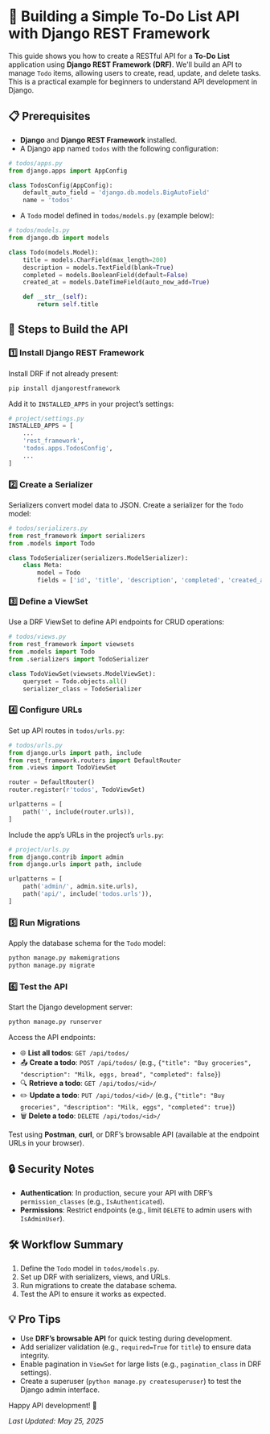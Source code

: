 # 🌟 Building a Simple To-Do List API with Django REST Framework

This guide shows you how to create a RESTful API for a **To-Do List** application using **Django REST Framework (DRF)**. We'll build an API to manage `Todo` items, allowing users to create, read, update, and delete tasks. This is a practical example for beginners to understand API development in Django.

## 📋 Prerequisites
- **Django** and **Django REST Framework** installed.
- A Django app named `todos` with the following configuration:

```python
# todos/apps.py
from django.apps import AppConfig

class TodosConfig(AppConfig):
    default_auto_field = 'django.db.models.BigAutoField'
    name = 'todos'
```

- A `Todo` model defined in `todos/models.py` (example below):

```python
# todos/models.py
from django.db import models

class Todo(models.Model):
    title = models.CharField(max_length=200)
    description = models.TextField(blank=True)
    completed = models.BooleanField(default=False)
    created_at = models.DateTimeField(auto_now_add=True)

    def __str__(self):
        return self.title
```

## 🚀 Steps to Build the API

### 1️⃣ Install Django REST Framework
Install DRF if not already present:

```bash
pip install djangorestframework
```

Add it to `INSTALLED_APPS` in your project’s settings:

```python
# project/settings.py
INSTALLED_APPS = [
    ...
    'rest_framework',
    'todos.apps.TodosConfig',
    ...
]
```

### 2️⃣ Create a Serializer
Serializers convert model data to JSON. Create a serializer for the `Todo` model:

```python
# todos/serializers.py
from rest_framework import serializers
from .models import Todo

class TodoSerializer(serializers.ModelSerializer):
    class Meta:
        model = Todo
        fields = ['id', 'title', 'description', 'completed', 'created_at']
```

### 3️⃣ Define a ViewSet
Use a DRF ViewSet to define API endpoints for CRUD operations:

```python
# todos/views.py
from rest_framework import viewsets
from .models import Todo
from .serializers import TodoSerializer

class TodoViewSet(viewsets.ModelViewSet):
    queryset = Todo.objects.all()
    serializer_class = TodoSerializer
```

### 4️⃣ Configure URLs
Set up API routes in `todos/urls.py`:

```python
# todos/urls.py
from django.urls import path, include
from rest_framework.routers import DefaultRouter
from .views import TodoViewSet

router = DefaultRouter()
router.register(r'todos', TodoViewSet)

urlpatterns = [
    path('', include(router.urls)),
]
```

Include the app’s URLs in the project’s `urls.py`:

```python
# project/urls.py
from django.contrib import admin
from django.urls import path, include

urlpatterns = [
    path('admin/', admin.site.urls),
    path('api/', include('todos.urls')),
]
```

### 5️⃣ Run Migrations
Apply the database schema for the `Todo` model:

```bash
python manage.py makemigrations
python manage.py migrate
```

### 6️⃣ Test the API
Start the Django development server:

```bash
python manage.py runserver
```

Access the API endpoints:
- 🌐 **List all todos**: `GET /api/todos/`
- 📤 **Create a todo**: `POST /api/todos/` (e.g., `{"title": "Buy groceries", "description": "Milk, eggs, bread", "completed": false}`)
- 🔍 **Retrieve a todo**: `GET /api/todos/<id>/`
- ✏️ **Update a todo**: `PUT /api/todos/<id>/` (e.g., `{"title": "Buy groceries", "description": "Milk, eggs", "completed": true}`)
- 🗑️ **Delete a todo**: `DELETE /api/todos/<id>/`

Test using **Postman**, **curl**, or DRF’s browsable API (available at the endpoint URLs in your browser).

## 🔒 Security Notes
- **Authentication**: In production, secure your API with DRF’s `permission_classes` (e.g., `IsAuthenticated`).
- **Permissions**: Restrict endpoints (e.g., limit `DELETE` to admin users with `IsAdminUser`).

## 🛠️ Workflow Summary
1. Define the `Todo` model in `todos/models.py`.
2. Set up DRF with serializers, views, and URLs.
3. Run migrations to create the database schema.
4. Test the API to ensure it works as expected.

## 💡 Pro Tips
- Use **DRF’s browsable API** for quick testing during development.
- Add serializer validation (e.g., `required=True` for `title`) to ensure data integrity.
- Enable pagination in `ViewSet` for large lists (e.g., `pagination_class` in DRF settings).
- Create a superuser (`python manage.py createsuperuser`) to test the Django admin interface.

Happy API development! 🚀

*Last Updated: May 25, 2025*
